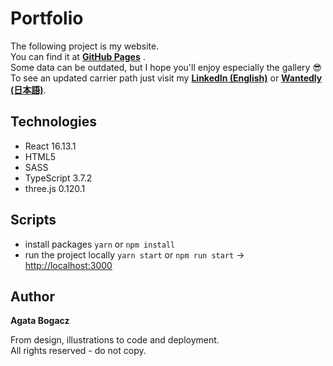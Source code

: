 # Portfolio

The following project is my website.<br />
You can find it at **[GitHub Pages](https://kaerub.github.io/PortfolioReact/#/)** .<br />
Some data can be outdated, but I hope you'll enjoy especially the gallery 😎<br />
To see an updated carrier path just visit my **[LinkedIn (English)](https://www.linkedin.com/in/agata-izabela-bogacz/)** or **[Wantedly (日本語)](https://www.wantedly.com/id/agatki)**. <br />

## Technologies

* React 16.13.1
* HTML5
* SASS
* TypeScript 3.7.2
* three.js 0.120.1

## Scripts

* install packages `yarn` or `npm install`
* run the project locally `yarn start` or `npm run start` -> [http://localhost:3000](http://localhost:3000)

## Author
**Agata Bogacz**  <br />

From design, illustrations to code and deployment. <br />
All rights reserved - do not copy.
